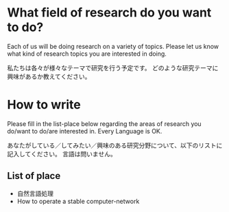 # What field of research do you want to do?
Each of us will be doing research on a variety of topics.
Please let us know what kind of research topics you are interested in doing.

私たちは各々が様々なテーマで研究を行う予定です。
どのような研究テーマに興味があるか教えてください。

# How to write
Please fill in the list-place below regarding the areas of research you do/want to do/are interested in.
Every Language is OK.

あなたがしている／してみたい／興味のある研究分野について、以下のリストに記入してください。
言語は問いません。

## List of place
- 自然言語処理
- How to operate a stable computer-network
